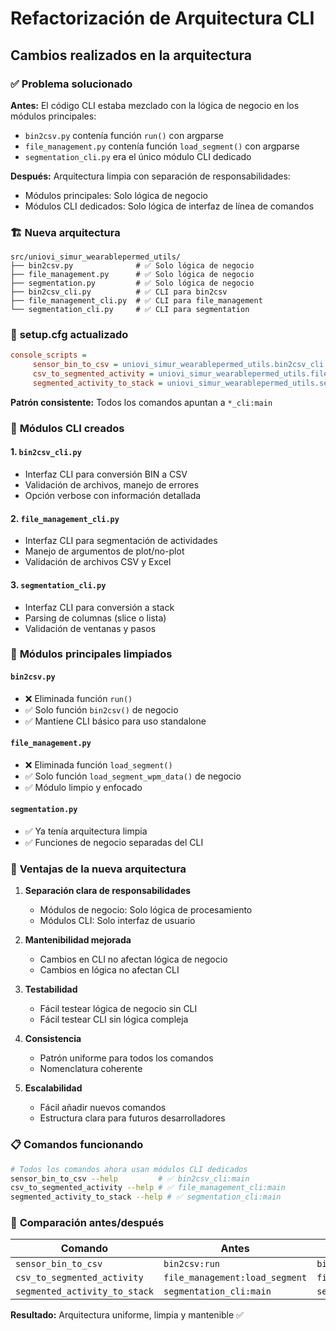 # Refactorización de Arquitectura CLI

## Cambios realizados en la arquitectura

### ✅ **Problema solucionado**
**Antes:** El código CLI estaba mezclado con la lógica de negocio en los módulos principales:
- `bin2csv.py` contenía función `run()` con argparse
- `file_management.py` contenía función `load_segment()` con argparse  
- `segmentation_cli.py` era el único módulo CLI dedicado

**Después:** Arquitectura limpia con separación de responsabilidades:
- Módulos principales: Solo lógica de negocio
- Módulos CLI dedicados: Solo lógica de interfaz de línea de comandos

### 🏗️ **Nueva arquitectura**

```
src/uniovi_simur_wearablepermed_utils/
├── bin2csv.py              # ✅ Solo lógica de negocio
├── file_management.py      # ✅ Solo lógica de negocio  
├── segmentation.py         # ✅ Solo lógica de negocio
├── bin2csv_cli.py          # ✅ CLI para bin2csv
├── file_management_cli.py  # ✅ CLI para file_management
└── segmentation_cli.py     # ✅ CLI para segmentation
```

### 📝 **setup.cfg actualizado**

```ini
console_scripts =
     sensor_bin_to_csv = uniovi_simur_wearablepermed_utils.bin2csv_cli:main
     csv_to_segmented_activity = uniovi_simur_wearablepermed_utils.file_management_cli:main
     segmented_activity_to_stack = uniovi_simur_wearablepermed_utils.segmentation_cli:main
```

**Patrón consistente:** Todos los comandos apuntan a `*_cli:main`

### 🔧 **Módulos CLI creados**

#### 1. `bin2csv_cli.py`
- Interfaz CLI para conversión BIN a CSV
- Validación de archivos, manejo de errores
- Opción verbose con información detallada

#### 2. `file_management_cli.py`  
- Interfaz CLI para segmentación de actividades
- Manejo de argumentos de plot/no-plot
- Validación de archivos CSV y Excel

#### 3. `segmentation_cli.py`
- Interfaz CLI para conversión a stack
- Parsing de columnas (slice o lista)
- Validación de ventanas y pasos

### 🧹 **Módulos principales limpiados**

#### `bin2csv.py`
- ❌ Eliminada función `run()`
- ✅ Solo función `bin2csv()` de negocio
- ✅ Mantiene CLI básico para uso standalone

#### `file_management.py`
- ❌ Eliminada función `load_segment()`
- ✅ Solo función `load_segment_wpm_data()` de negocio
- ✅ Módulo limpio y enfocado

#### `segmentation.py`
- ✅ Ya tenía arquitectura limpia
- ✅ Funciones de negocio separadas del CLI

### 🎯 **Ventajas de la nueva arquitectura**

1. **Separación clara de responsabilidades**
   - Módulos de negocio: Solo lógica de procesamiento
   - Módulos CLI: Solo interfaz de usuario

2. **Mantenibilidad mejorada**
   - Cambios en CLI no afectan lógica de negocio
   - Cambios en lógica no afectan CLI

3. **Testabilidad**
   - Fácil testear lógica de negocio sin CLI
   - Fácil testear CLI sin lógica compleja

4. **Consistencia**
   - Patrón uniforme para todos los comandos
   - Nomenclatura coherente

5. **Escalabilidad**
   - Fácil añadir nuevos comandos
   - Estructura clara para futuros desarrolladores

### 📋 **Comandos funcionando**

```bash
# Todos los comandos ahora usan módulos CLI dedicados
sensor_bin_to_csv --help         # ✅ bin2csv_cli:main
csv_to_segmented_activity --help # ✅ file_management_cli:main  
segmented_activity_to_stack --help # ✅ segmentation_cli:main
```

### 🔄 **Comparación antes/después**

| Comando | Antes | Después |
|---------|-------|---------|
| `sensor_bin_to_csv` | `bin2csv:run` | `bin2csv_cli:main` |
| `csv_to_segmented_activity` | `file_management:load_segment` | `file_management_cli:main` |
| `segmented_activity_to_stack` | `segmentation_cli:main` | `segmentation_cli:main` |

**Resultado:** Arquitectura uniforme, limpia y mantenible ✅
